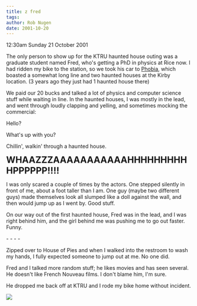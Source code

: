 ```yaml
---
title: z fred
tags: 
author: Rob Nugen
date: 2001-10-20
---
```


<p class=date>12:30am Sunday 21 October 2001</p>

<p>The only person to show up for the KTRU haunted
house outing was a graduate student named Fred, who's
getting a PhD in physics at Rice now.  I had ridden my
bike to the station, so we took his car to <a
href="http://www.darke.com">Phobia</a>, which boasted
a somewhat long line and two haunted houses at the
Kirby location.  (3 years ago they just had 1 haunted
house there)</p>

<p>We paid our 20 bucks and talked a lot of physics
and computer science stuff while waiting in line.  In
the haunted houses, I was mostly in the lead, and went
through loudly clapping and yelling, and sometimes
mocking the commercial:</p>

<p>Hello?</p>

<p>What's up with you?</p>

<p>Chillin', walkin' through a haunted house.</p>

<p><b><font
size=+2>WHAAZZZAAAAAAAAAAAHHHHHHHHHHPPPPPP!!!!</font></b></p>

<p>I was only scared a couple of times by the actors. 
One stepped silently in front of me, about a foot
taller than I am.  One guy (maybe two different guys)
made themselves look all slumped like a doll against
the wall, and then would jump up as I went by.  Good
stuff.</p>

<p>On our way out of the first haunted house, Fred was
in the lead, and I was right behind him, and the girl
behind me was pushing me to go out faster.  Funny.</p>

<p>- - - -</p>

<p>Zipped over to House of Pies and when I walked into
the restroom to wash my hands, I fully expected
someone to jump out at me.  No one did.</p>

<p>Fred and I talked more random stuff; he likes
movies and has seen several.  He doesn't like French
Nouveau films.  I don't blame him, I'm sure.</p>

<p>He dropped me back off at KTRU and I rode my bike
home without incident.</p>

<p><img src="/images/rob/wL-ROB.gif"/></p>
